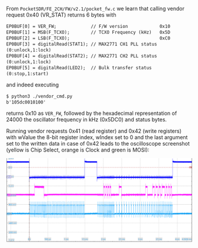 From ``PocketSDR/FE_2CH/FW/v2.1/pocket_fw.c`` we learn that calling 
vendor request 0x40 (VR_STAT) returns 6 bytes with
```
EP0BUF[0] = VER_FW;             // F/W version            0x10
EP0BUF[1] = MSB(F_TCXO);        // TCXO Frequency (kHz)   0x5D
EP0BUF[2] = LSB(F_TCXO);                                  0xC0
EP0BUF[3] = digitalRead(STAT1); // MAX2771 CH1 PLL status (0:unlock,1:lock)
EP0BUF[4] = digitalRead(STAT2); // MAX2771 CH2 PLL status (0:unlock,1:lock)
EP0BUF[5] = digitalRead(LED2);  // Bulk transfer status (0:stop,1:start)
```
and indeed executing 
```
$ python3 ./vendor_cmd.py 
b'105dc0010100'
```
returns 0x10 as ``VER_FW``, followed by the hexadecimal representation of 24000 the oscillator
frequency in kHz (0x5DC0) and status bytes.

Running vendor requests 0x41 (read register) and 0x42 (write registers) with wValue the 8-bit
register index, wIndex set to 0 and the last argument set to the written data in case of 0x42
leads to the oscilloscope screenshot (yellow is Chip Select, orange is Clock and green is MOSI):

<img src="Screenshot_2024-07-09_0_190915.png">


